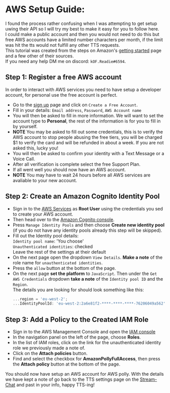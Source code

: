 # AWS Setup Guide:
I found the process rather confusing when I was attempting to get setup uwing their API so I will try my best to make it easy for you to follow here.  
I could make a public account and then you would not need to do this but free AWS accounts have a limited number characters per month, if the limit was hit the tts would not fulfill any other TTS requests.  
This tutorial was created from the steps on Amazon's [getting started](https://docs.aws.amazon.com/sdk-for-javascript/v2/developer-guide/getting-started-browser.html) page and a few other of their sources.  
If you need any help DM me on discord: `kOF.Readie#6594`.
## Step 1: Register a free AWS account
In order to interact with AWS services you need to have setup a developer account, for personal use the free account is perfect.
- Go to the [sign up](https://aws.amazon.com/free/) page and click on `Create a Free Account`.
- Fill in your details: `Email address`, `Password`, `AWS Account name`
- You will then be asked to fill in more information. We will want to set the account type to **Personal**, the rest of the information is for you to fill in by yourself.
- **NOTE** You may be asked to fill out some credentials, this is to verify the AWS account to stop people abusing the free tiers, you will be charged $1 to verify the card and will be refunded in about a week. If you are not asked this, lucky you!
- You will then be asked to confirm your identity with a Text Message or a Voice Call.
- After all verification is complete select the free Support Plan.
- If all went well you should now have an AWS account.
- **NOTE** You may have to wait 24 hours before all AWS services are avaliable to your new account.
## Step 2: Create an Amazon Cognito Identity Pool
- Sign in to the [AWS Services](https://aws.amazon.com/marketplace/management/signin) as **Root User** using the credentials you sed to create your AWS account.
- Then head over to the [Amazon Cognito console](https://eu-west-2.console.aws.amazon.com/cognito/home?region=eu-west-2#).
- Press `Manage Identity Pools` and then choose **Create new identity pool** (if you do not have any identity pools already this step will be skipped).
- Fill out the Identity pool details:  
  `Identity pool name`: 'You choose'  
  `Unauthenticated identities`: checked  
  Leave the rest of the settings at their default
- On the next page open the dropdown `View Details`. **Make a note** of the role name for `unauthenticated identities`.
- Press the `allow` button at the bottom of the page.
- On the next page **set the platform** to `JavaScript`. Then under the `Get AWS Credentials` dropdown **take a note** of the `Identity pool ID` and the `Region`.  
  The details you are looking for should look something like this:
  ```js
  ...region = 'eu-west-2';
  ...IdentityPoolId: 'eu-west-2:2a6e81f2-****-****-****-76206049a562';
  ```
## Step 3: Add a Policy to the Created IAM Role
- Sign in to the AWS Management Console and open the [IAM console](https://console.aws.amazon.com/iam/)
- In the navigation panel on the left of the page, choose **Roles**.
- In the list of IAM roles, click on the link for the unauthenticated identity role we previously made a note of.
- Click on the **Attach policies** button.
- Find and select the checkbox for **AmazonPollyFullAccess**, then press the **Attach policy** button at the bottom of the page.

You should now have setup an AWS account for AWS polly. With the details we have kept a note of go back to the TTS settings page on the [Stream-Chat](https://readiefur.com/stream-chat/) and past in your info, happy TTS-ing!
